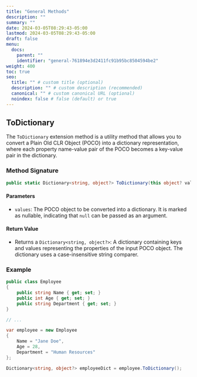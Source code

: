 ```yaml
---
title: "General Methods"
description: ""
summary: ""
date: 2024-03-05T08:29:43-05:00
lastmod: 2024-03-05T08:29:43-05:00
draft: false
menu:
  docs:
    parent: ""
    identifier: "general-761894e3d2411fc91b95bc8504594be2"
weight: 400
toc: true
seo:
  title: "" # custom title (optional)
  description: "" # custom description (recommended)
  canonical: "" # custom canonical URL (optional)
  noindex: false # false (default) or true
---
```


## ToDictionary

The `ToDictionary` extension method is a utility method that allows you to convert a Plain Old CLR Object (POCO) into a dictionary representation, where each property name-value pair of the POCO becomes a key-value pair in the dictionary.

### Method Signature

```csharp
public static Dictionary<string, object?> ToDictionary(this object? values)
```

#### Parameters

- `values`: The POCO object to be converted into a dictionary. It is marked as nullable, indicating that `null` can be passed as an argument.

#### Return Value

- Returns a `Dictionary<string, object?>`: A dictionary containing keys and values representing the properties of the input POCO object. The dictionary uses a case-insensitive string comparer.

### Example

```csharp
public class Employee
{
    public string Name { get; set; }
    public int Age { get; set; }
    public string Department { get; set; }
}

// ...

var employee = new Employee
{
    Name = "Jane Doe",
    Age = 28,
    Department = "Human Resources"
};

Dictionary<string, object?> employeeDict = employee.ToDictionary();

```
